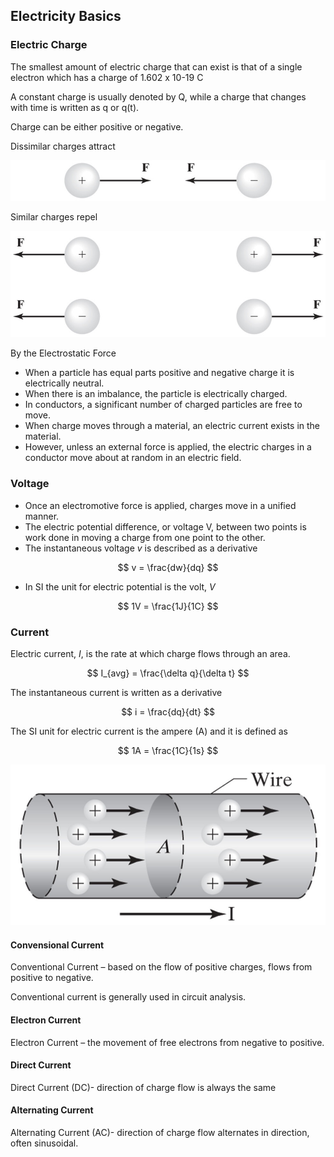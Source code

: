 ## Electricity Basics

### Electric Charge

The smallest amount of electric charge that can exist is that of a single electron which has a charge of 1.602 x 10-19 C

A constant charge is usually denoted by Q, while a charge that changes with time is written as q or q(t).

Charge can be either positive or negative.

Dissimilar charges attract

![opposite charges attract](images/opposite_charges_attract.jpg)

Similar charges repel

![like charges repel](images/like-charges-repel.jpg)

By the Electrostatic Force

 * When a particle has equal parts positive and negative charge it is electrically neutral.
 * When there is an imbalance, the particle is electrically charged.
 * In conductors, a significant number of charged particles are free to move.
 * When charge moves through a material, an electric current exists in the material.  
 * However, unless an external force is applied, the electric charges in a conductor move about at random in an electric field.

### Voltage

 * Once an electromotive force is applied, charges move in a unified manner.
 * The electric potential difference, or voltage V, between two points is work done in moving a charge from one point to the other. 
 * The instantaneous voltage $v$ is described as a derivative

$$ v = \frac{dw}{dq} $$

 * In SI the unit for electric potential is the volt, $V$

$$ 1V = \frac{1J}{1C} $$

### Current

Electric current, $I$, is the rate at which charge flows through an area.

$$ I_{avg} = \frac{\delta q}{\delta t} $$

The instantaneous current is written as a derivative

$$ i = \frac{dq}{dt} $$

The SI unit for electric current is the ampere (A) and it is defined as

$$ 1A = \frac{1C}{1s} $$

![current through a wire](images/current-through-wire.jpg)

#### Convensional Current

Conventional Current – based on the flow of positive charges, flows from positive to negative.

Conventional current is generally used in circuit analysis.

#### Electron Current

Electron Current – the movement of free electrons from negative to positive.

#### Direct Current

Direct Current (DC)- direction of charge flow is always the same

#### Alternating Current

Alternating Current (AC)- direction of charge flow alternates in direction, often sinusoidal.
